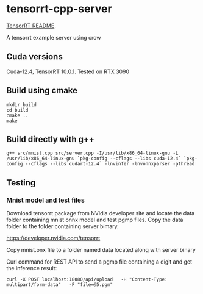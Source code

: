 # tensorrt-cpp-server
[TensorRT README](https://github.com/NVIDIA/TensorRT/).

A tensorrt example server using crow

## Cuda versions
Cuda-12.4, TensorRT 10.0.1.
Tested on RTX 3090

## Build using cmake
```
mkdir build
cd build
cmake ..
make
```
## Build directly with g++

```
g++ src/mnist.cpp src/server.cpp -I/usr/lib/x86_64-linux-gnu -L /usr/lib/x86_64-linux-gnu `pkg-config --cflags --libs cuda-12.4` `pkg-config --cflags --libs cudart-12.4` -lnvinfer -lnvonnxparser -pthread
```

## Testing

### Mnist model and test files
Download tensorrt package from NVidia developer site and locate the data folder containing mnist onnx model and test pgmp files. Copy the data folder to the  folder containing server bimary.

https://developer.nvidia.com/tensorrt


Copy mnist.onx file to a folder named data located along with server binary

Curl command for REST API to send a pgmp file containing a digit and get the inference result:
```
curl -X POST localhost:18080/api/upload   -H "Content-Type: multipart/form-data"   -F "file=@5.pgm"
```